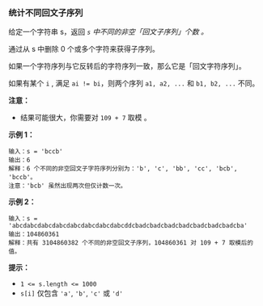 ### 统计不同回文子序列 ###
给定一个字符串 s，返回 _`s` 中不同的非空「回文子序列」个数 。_

通过从 s 中删除 0 个或多个字符来获得子序列。

如果一个字符序列与它反转后的字符序列一致，那么它是「回文字符序列」。

如果有某个 `i` , 满足 `ai != bi`，则两个序列 `a1, a2, ...` 和 `b1, b2, ...` 不同。

**注意：**

* 结果可能很大，你需要对 `109 + 7` 取模 。


**示例 1：**

```
输入：s = 'bccb'
输出：6
解释：6 个不同的非空回文子字符序列分别为：'b', 'c', 'bb', 'cc', 'bcb', 'bccb'。
注意：'bcb' 虽然出现两次但仅计数一次。
```

**示例 2：**

```
输入：s = 'abcdabcdabcdabcdabcdabcdabcdabcddcbadcbadcbadcbadcbadcbadcbadcba'
输出：104860361
解释：共有 3104860382 个不同的非空回文子序列，104860361 对 109 + 7 取模后的值。
```



**提示：**

* `1 <= s.length <= 1000`
* `s[i]` 仅包含 `'a'`, `'b'`, `'c'` 或 `'d'`

